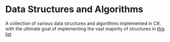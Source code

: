 # Data Structures and Algorithms

A collection of various data structures and algorithms implemented in C#, with the ultimate goal of implementing the vast majority of structures in [this list](http://en.wikipedia.org/wiki/List_of_data_structures)